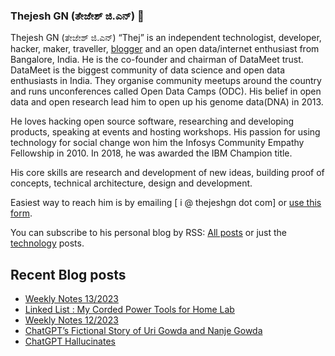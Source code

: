 ### Thejesh GN (ತೇಜೇಶ್ ಜಿ.ಎನ್) 👋

Thejesh GN (ತೇಜೇಶ್ ಜಿ.ಎನ್) “Thej” is an independent technologist, developer, hacker, maker, traveller, [blogger](https://thejeshgn.com/) and an open data/internet enthusiast from Bangalore, India. He is the co-founder and chairman of DataMeet trust. DataMeet is the biggest community of data science and open data enthusiasts in India. They organise community meetups around the country and runs unconferences called Open Data Camps (ODC). His belief in open data and open research lead him to open up his genome data(DNA) in 2013.

He loves hacking open source software, researching and developing products, speaking at events and hosting workshops. His passion for using technology for social change won him the Infosys Community Empathy Fellowship in 2010. In 2018, he was awarded the IBM Champion title.

His core skills are research and development of new ideas, building proof of concepts, technical architecture, design and development.

Easiest way to reach him is by emailing [ i @ thejeshgn dot com] or [use this form](https://thejeshgn.com/contact/).

You can subscribe to his personal blog by RSS: [All posts](https://feeds.thejeshgn.com/thejeshgn) or just the [technology](https://feeds.thejeshgn.com/technology) posts.

## Recent Blog posts
<!-- BLOG-POST-LIST:START -->
- [Weekly Notes 13/2023](https://thejeshgn.com/2023/03/31/weekly-notes-13-2023/)
- [Linked List : My Corded Power Tools for Home Lab](https://thejeshgn.com/2023/03/30/linked-list-my-corded-power-tools-for-home-lab/)
- [Weekly Notes 12/2023](https://thejeshgn.com/2023/03/24/weekly-notes-12-2023/)
- [ChatGPT’s Fictional Story of Uri Gowda and Nanje Gowda](https://thejeshgn.com/2023/03/20/chatgpts-fictional-story-of-uri-gowda-and-nanje-gowda/)
- [ChatGPT Hallucinates](https://thejeshgn.com/2023/03/18/chapgpt-hallucinates/)
<!-- BLOG-POST-LIST:END -->
